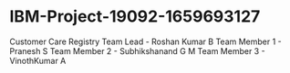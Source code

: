 # IBM-Project-19092-1659693127
Customer Care Registry
Team Lead     - Roshan Kumar B
Team Member 1 - Pranesh S
Team Member 2 - Subhikshanand G M
Team Member 3 - VinothKumar A
